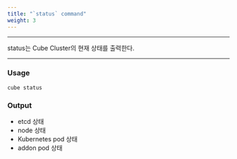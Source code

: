 ```yaml
---
title: "`status` command"
weight: 3
---
```


---
status는 Cube Cluster의 현재 상태를 출력한다.

---

### Usage

`cube status`

### Output

* etcd 상태
* node 상태
* Kubernetes pod 상태
* addon pod 상태

